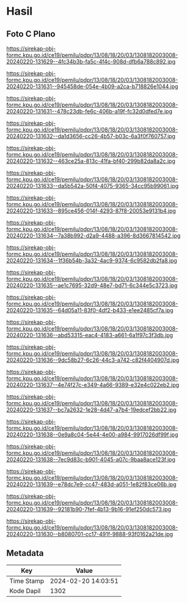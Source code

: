 # Hasil

## Foto C Plano

https://sirekap-obj-formc.kpu.go.id/ce19/pemilu/pdpr/13/08/18/20/03/1308182003008-20240220-131629--4fc34b3b-fa5c-4f4c-908d-dfb6a788c892.jpg

https://sirekap-obj-formc.kpu.go.id/ce19/pemilu/pdpr/13/08/18/20/03/1308182003008-20240220-131631--945458de-054e-4b09-a2ca-b718826e1044.jpg

https://sirekap-obj-formc.kpu.go.id/ce19/pemilu/pdpr/13/08/18/20/03/1308182003008-20240220-131631--478c23db-fe6c-406b-a19f-fc32d0dfed7e.jpg

https://sirekap-obj-formc.kpu.go.id/ce19/pemilu/pdpr/13/08/18/20/03/1308182003008-20240220-131632--da1d3656-cc26-4b57-b03c-6a3f0f760757.jpg

https://sirekap-obj-formc.kpu.go.id/ce19/pemilu/pdpr/13/08/18/20/03/1308182003008-20240220-131632--463ce25a-813c-41fa-bf40-299b82da8a2c.jpg

https://sirekap-obj-formc.kpu.go.id/ce19/pemilu/pdpr/13/08/18/20/03/1308182003008-20240220-131633--da5b542a-50f4-4075-9365-34cc95b99061.jpg

https://sirekap-obj-formc.kpu.go.id/ce19/pemilu/pdpr/13/08/18/20/03/1308182003008-20240220-131633--895ce456-014f-4293-87f8-20053e9131b4.jpg

https://sirekap-obj-formc.kpu.go.id/ce19/pemilu/pdpr/13/08/18/20/03/1308182003008-20240220-131634--7a38b992-d2a9-4488-a396-8d3667814542.jpg

https://sirekap-obj-formc.kpu.go.id/ce19/pemilu/pdpr/13/08/18/20/03/1308182003008-20240220-131634--1f36b54b-3a32-4ac9-9374-6c9582db2fa8.jpg

https://sirekap-obj-formc.kpu.go.id/ce19/pemilu/pdpr/13/08/18/20/03/1308182003008-20240220-131635--ae1c7695-32d9-48e7-bd71-6c344e5c3723.jpg

https://sirekap-obj-formc.kpu.go.id/ce19/pemilu/pdpr/13/08/18/20/03/1308182003008-20240220-131635--64d05a11-83f0-4df2-b433-e1ee2485cf7a.jpg

https://sirekap-obj-formc.kpu.go.id/ce19/pemilu/pdpr/13/08/18/20/03/1308182003008-20240220-131636--abd53315-eac4-4183-a661-6a1f97c3f3db.jpg

https://sirekap-obj-formc.kpu.go.id/ce19/pemilu/pdpr/13/08/18/20/03/1308182003008-20240220-131636--9dc58b27-6c26-44c3-a742-c82f4404907d.jpg

https://sirekap-obj-formc.kpu.go.id/ce19/pemilu/pdpr/13/08/18/20/03/1308182003008-20240220-131637--4e74f27c-e349-4a66-9389-e32e4c022eb2.jpg

https://sirekap-obj-formc.kpu.go.id/ce19/pemilu/pdpr/13/08/18/20/03/1308182003008-20240220-131637--bc7a2632-1e28-4d47-a7b4-19edcef2bb22.jpg

https://sirekap-obj-formc.kpu.go.id/ce19/pemilu/pdpr/13/08/18/20/03/1308182003008-20240220-131638--0e9a8c04-5e44-4e00-a984-9917026df99f.jpg

https://sirekap-obj-formc.kpu.go.id/ce19/pemilu/pdpr/13/08/18/20/03/1308182003008-20240220-131638--7ec9d83c-b901-4045-a07c-9baa8ace123f.jpg

https://sirekap-obj-formc.kpu.go.id/ce19/pemilu/pdpr/13/08/18/20/03/1308182003008-20240220-131639--e78dc7e9-cc47-483d-a051-1e82f83ce06b.jpg

https://sirekap-obj-formc.kpu.go.id/ce19/pemilu/pdpr/13/08/18/20/03/1308182003008-20240220-131639--92181b90-7fef-4b13-9b16-91ef250dc573.jpg

https://sirekap-obj-formc.kpu.go.id/ce19/pemilu/pdpr/13/08/18/20/03/1308182003008-20240220-131630--b8080701-cc17-491f-9888-93f0162a21de.jpg


## Metadata

| Key        | Value               |
| ---------- | ------------------- |
| Time Stamp | 2024-02-20 14:03:51 |
| Kode Dapil | 1302                |



